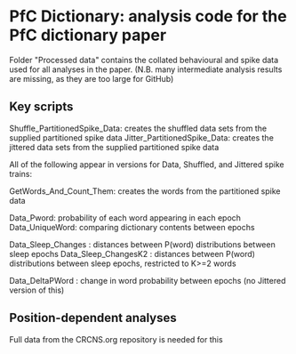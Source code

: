 # PfC Dictionary: analysis code for the PfC dictionary paper

Folder "Processed data" contains the collated behavioural and spike data used for all analyses in the paper. 
(N.B. many intermediate analysis results are missing, as they are too large for GitHub)


## Key scripts
Shuffle_PartitionedSpike_Data: creates the shuffled data sets from the supplied partitioned spike data
Jitter_PartitionedSpike_Data: creates the jittered data sets from the supplied partitioned spike data

All of the following appear in versions for Data, Shuffled, and Jittered spike trains:

GetWords_And_Count_Them: creates the words from the partitioned spike data 

Data_Pword: probability of each word appearing in each epoch 
Data_UniqueWord: comparing dictionary contents between epochs

Data_Sleep_Changes : distances between P(word) distributions between sleep epochs 
Data_Sleep_ChangesK2 : distances between P(word) distributions between sleep epochs, restricted to K>=2 words

Data_DeltaPWord : change in word probability between epochs (no Jittered version of this)

## Position-dependent analyses
Full data from the CRCNS.org repository is needed for this


